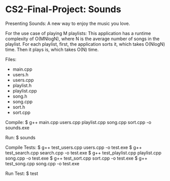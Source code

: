 # CS2-Final-Project: Sounds

Presenting Sounds: A new way to enjoy the music you love.

For the use case of playing M playlists:
This application has a runtime complexity of O(MNlogN), where N is the average number of songs in the playlist.  For each playlist, first, the application sorts it, which takes O(NlogN) time.  Then it plays is, which takes O(N) time.

Files:
- main.cpp
- users.h
- users.cpp
- playlist.h
- playlist.cpp
- song.h
- song.cpp
- sort.h
- sort.cpp

Compile:
$ g++ main.cpp users.cpp playlist.cpp song.cpp sort.cpp -o sounds.exe

Run:
$ sounds

Compile Tests:
$ g++ test\_users.cpp users.cpp -o test.exe
$ g++ test\_search.cpp search.cpp -o test.exe
$ g++ test\_playlist.cpp playlist.cpp song.cpp -o test.exe
$ g++ test\_sort.cpp sort.cpp -o test.exe
$ g++ test\_song.cpp song.cpp -o test.exe

Run Test:
$ test
